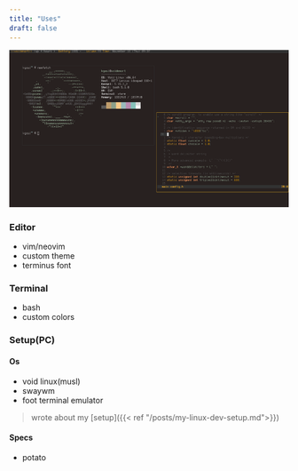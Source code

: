 ```yaml
---
title: "Uses"
draft: false
---
```




![preview](/imgs/preview.png)

### Editor

- vim/neovim
- custom theme
- terminus font

### Terminal

- bash
- custom colors


### Setup(PC)

#### Os 

 - void linux(musl)
 - swaywm
 - foot terminal emulator
 > wrote about my [setup]({{< ref "/posts/my-linux-dev-setup.md">}}) 

#### Specs

- potato 
